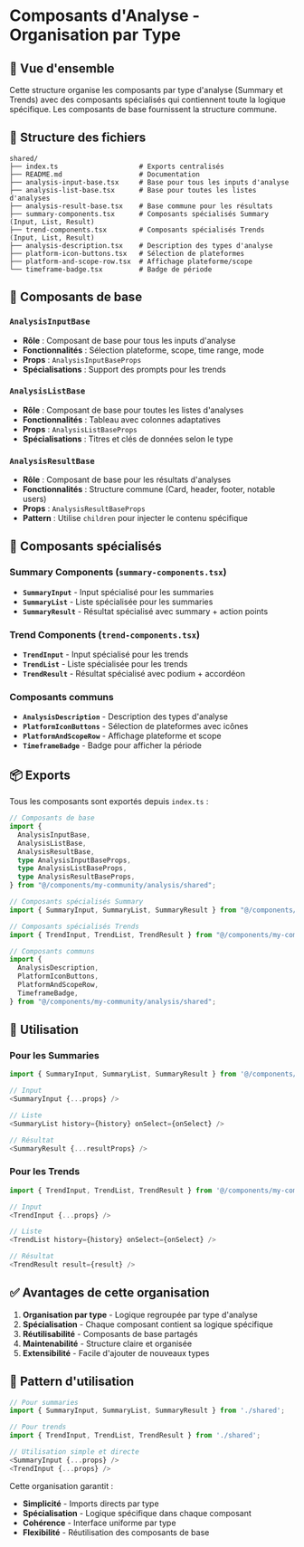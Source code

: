 # Composants d'Analyse - Organisation par Type

## 🎯 **Vue d'ensemble**

Cette structure organise les composants par type d'analyse (Summary et Trends) avec des composants spécialisés qui contiennent toute la logique spécifique. Les composants de base fournissent la structure commune.

## 📁 **Structure des fichiers**

```
shared/
├── index.ts                    # Exports centralisés
├── README.md                   # Documentation
├── analysis-input-base.tsx     # Base pour tous les inputs d'analyse
├── analysis-list-base.tsx      # Base pour toutes les listes d'analyses
├── analysis-result-base.tsx    # Base commune pour les résultats
├── summary-components.tsx      # Composants spécialisés Summary (Input, List, Result)
├── trend-components.tsx        # Composants spécialisés Trends (Input, List, Result)
├── analysis-description.tsx    # Description des types d'analyse
├── platform-icon-buttons.tsx   # Sélection de plateformes
├── platform-and-scope-row.tsx  # Affichage plateforme/scope
└── timeframe-badge.tsx         # Badge de période
```

## 🧩 **Composants de base**

### `AnalysisInputBase`

- **Rôle** : Composant de base pour tous les inputs d'analyse
- **Fonctionnalités** : Sélection plateforme, scope, time range, mode
- **Props** : `AnalysisInputBaseProps`
- **Spécialisations** : Support des prompts pour les trends

### `AnalysisListBase`

- **Rôle** : Composant de base pour toutes les listes d'analyses
- **Fonctionnalités** : Tableau avec colonnes adaptatives
- **Props** : `AnalysisListBaseProps`
- **Spécialisations** : Titres et clés de données selon le type

### `AnalysisResultBase`

- **Rôle** : Composant de base pour les résultats d'analyses
- **Fonctionnalités** : Structure commune (Card, header, footer, notable users)
- **Props** : `AnalysisResultBaseProps`
- **Pattern** : Utilise `children` pour injecter le contenu spécifique

## 🎨 **Composants spécialisés**

### Summary Components (`summary-components.tsx`)

- **`SummaryInput`** - Input spécialisé pour les summaries
- **`SummaryList`** - Liste spécialisée pour les summaries
- **`SummaryResult`** - Résultat spécialisé avec summary + action points

### Trend Components (`trend-components.tsx`)

- **`TrendInput`** - Input spécialisé pour les trends
- **`TrendList`** - Liste spécialisée pour les trends
- **`TrendResult`** - Résultat spécialisé avec podium + accordéon

### Composants communs

- **`AnalysisDescription`** - Description des types d'analyse
- **`PlatformIconButtons`** - Sélection de plateformes avec icônes
- **`PlatformAndScopeRow`** - Affichage plateforme et scope
- **`TimeframeBadge`** - Badge pour afficher la période

## 📦 **Exports**

Tous les composants sont exportés depuis `index.ts` :

```typescript
// Composants de base
import {
  AnalysisInputBase,
  AnalysisListBase,
  AnalysisResultBase,
  type AnalysisInputBaseProps,
  type AnalysisListBaseProps,
  type AnalysisResultBaseProps,
} from "@/components/my-community/analysis/shared";

// Composants spécialisés Summary
import { SummaryInput, SummaryList, SummaryResult } from "@/components/my-community/analysis/shared";

// Composants spécialisés Trends
import { TrendInput, TrendList, TrendResult } from "@/components/my-community/analysis/shared";

// Composants communs
import {
  AnalysisDescription,
  PlatformIconButtons,
  PlatformAndScopeRow,
  TimeframeBadge,
} from "@/components/my-community/analysis/shared";
```

## 🚀 **Utilisation**

### Pour les Summaries

```typescript
import { SummaryInput, SummaryList, SummaryResult } from '@/components/my-community/analysis/shared';

// Input
<SummaryInput {...props} />

// Liste
<SummaryList history={history} onSelect={onSelect} />

// Résultat
<SummaryResult {...resultProps} />
```

### Pour les Trends

```typescript
import { TrendInput, TrendList, TrendResult } from '@/components/my-community/analysis/shared';

// Input
<TrendInput {...props} />

// Liste
<TrendList history={history} onSelect={onSelect} />

// Résultat
<TrendResult result={result} />
```

## ✅ **Avantages de cette organisation**

1. **Organisation par type** - Logique regroupée par type d'analyse
2. **Spécialisation** - Chaque composant contient sa logique spécifique
3. **Réutilisabilité** - Composants de base partagés
4. **Maintenabilité** - Structure claire et organisée
5. **Extensibilité** - Facile d'ajouter de nouveaux types

## 🎯 **Pattern d'utilisation**

```typescript
// Pour summaries
import { SummaryInput, SummaryList, SummaryResult } from './shared';

// Pour trends
import { TrendInput, TrendList, TrendResult } from './shared';

// Utilisation simple et directe
<SummaryInput {...props} />
<TrendInput {...props} />
```

Cette organisation garantit :
- **Simplicité** - Imports directs par type
- **Spécialisation** - Logique spécifique dans chaque composant
- **Cohérence** - Interface uniforme par type
- **Flexibilité** - Réutilisation des composants de base

